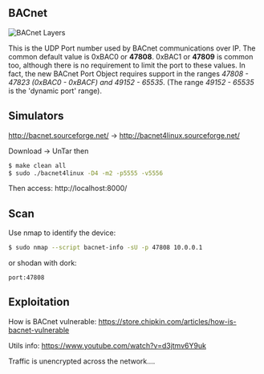 ## BACnet

![BACnet Layers](docs/img/bacnet_layers.gif)

This is the UDP Port number used by BACnet communications over IP. The common default value is 0xBAC0 or **47808**. 0xBAC1 or **47809** is common too, although there is no requirement to limit the port to these values. In fact, the new BACnet Port Object requires support in the ranges *47808 - 47823 (0xBAC0 - 0xBACF) and 49152 - 65535*. (The range *49152 - 65535* is the 'dynamic port' range). 

## Simulators

http://bacnet.sourceforge.net/ -> http://bacnet4linux.sourceforge.net/

Download -> UnTar then

```bash
$ make clean all
$ sudo ./bacnet4linux -D4 -m2 -p5555 -v5556 
```

Then access: http://localhost:8000/

## Scan

Use nmap to identify the device:

```bash
$ sudo nmap --script bacnet-info -sU -p 47808 10.0.0.1
```

or shodan with dork:

```port:47808```

## Exploitation

How is BACnet vulnerable: https://store.chipkin.com/articles/how-is-bacnet-vulnerable

Utils info: https://www.youtube.com/watch?v=d3jtmv6Y9uk

Traffic is unencrypted across the network....
